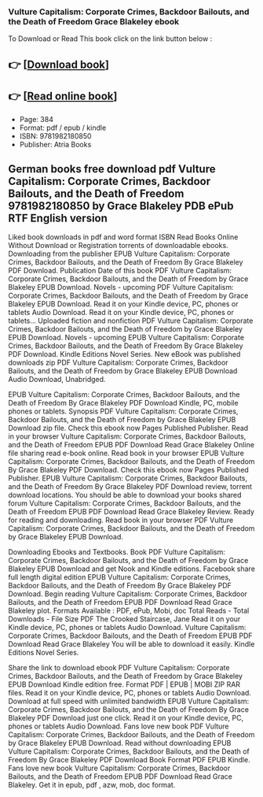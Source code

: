 ### Vulture Capitalism: Corporate Crimes, Backdoor Bailouts, and the Death of Freedom Grace Blakeley ebook

To Download or Read This book click on the link button below :

## 👉  [**[Download book](http://filesbooks.info/download.php?group=book&from=github.com&id=703049&lnk=1066 "Download book")**]

## 👉  [**[Read online book](http://filesbooks.info/download.php?group=book&from=github.com&id=703049&lnk=1066 "Read online book")**]


* Page: 384
* Format: pdf / epub / kindle
* ISBN: 9781982180850
* Publisher: Atria Books



## German books free download pdf Vulture Capitalism: Corporate Crimes, Backdoor Bailouts, and the Death of Freedom 9781982180850 by Grace Blakeley PDB ePub RTF English version


Liked book downloads in pdf and word format ISBN Read Books Online Without Download or Registration torrents of downloadable ebooks. Downloading from the publisher EPUB Vulture Capitalism: Corporate Crimes, Backdoor Bailouts, and the Death of Freedom By Grace Blakeley PDF Download. Publication Date of this book PDF Vulture Capitalism: Corporate Crimes, Backdoor Bailouts, and the Death of Freedom by Grace Blakeley EPUB Download. Novels - upcoming PDF Vulture Capitalism: Corporate Crimes, Backdoor Bailouts, and the Death of Freedom by Grace Blakeley EPUB Download. Read it on your Kindle device, PC, phones or tablets Audio Download. Read it on your Kindle device, PC, phones or tablets... Uploaded fiction and nonfiction PDF Vulture Capitalism: Corporate Crimes, Backdoor Bailouts, and the Death of Freedom by Grace Blakeley EPUB Download. Novels - upcoming EPUB Vulture Capitalism: Corporate Crimes, Backdoor Bailouts, and the Death of Freedom By Grace Blakeley PDF Download. Kindle Editions Novel Series. New eBook was published downloads zip PDF Vulture Capitalism: Corporate Crimes, Backdoor Bailouts, and the Death of Freedom by Grace Blakeley EPUB Download Audio Download, Unabridged.

EPUB Vulture Capitalism: Corporate Crimes, Backdoor Bailouts, and the Death of Freedom By Grace Blakeley PDF Download Kindle, PC, mobile phones or tablets. Synopsis PDF Vulture Capitalism: Corporate Crimes, Backdoor Bailouts, and the Death of Freedom by Grace Blakeley EPUB Download zip file. Check this ebook now Pages Published Publisher. Read in your browser Vulture Capitalism: Corporate Crimes, Backdoor Bailouts, and the Death of Freedom EPUB PDF Download Read Grace Blakeley Online file sharing read e-book online. Read book in your browser EPUB Vulture Capitalism: Corporate Crimes, Backdoor Bailouts, and the Death of Freedom By Grace Blakeley PDF Download. Check this ebook now Pages Published Publisher. EPUB Vulture Capitalism: Corporate Crimes, Backdoor Bailouts, and the Death of Freedom By Grace Blakeley PDF Download review, torrent download locations. You should be able to download your books shared forum Vulture Capitalism: Corporate Crimes, Backdoor Bailouts, and the Death of Freedom EPUB PDF Download Read Grace Blakeley Review. Ready for reading and downloading. Read book in your browser PDF Vulture Capitalism: Corporate Crimes, Backdoor Bailouts, and the Death of Freedom by Grace Blakeley EPUB Download.

Downloading Ebooks and Textbooks. Book PDF Vulture Capitalism: Corporate Crimes, Backdoor Bailouts, and the Death of Freedom by Grace Blakeley EPUB Download and get Nook and Kindle editions. Facebook share full length digital edition EPUB Vulture Capitalism: Corporate Crimes, Backdoor Bailouts, and the Death of Freedom By Grace Blakeley PDF Download. Begin reading Vulture Capitalism: Corporate Crimes, Backdoor Bailouts, and the Death of Freedom EPUB PDF Download Read Grace Blakeley plot. Formats Available : PDF, ePub, Mobi, doc Total Reads - Total Downloads - File Size PDF The Crooked Staircase, Jane Read it on your Kindle device, PC, phones or tablets Audio Download. Vulture Capitalism: Corporate Crimes, Backdoor Bailouts, and the Death of Freedom EPUB PDF Download Read Grace Blakeley You will be able to download it easily. Kindle Editions Novel Series.

Share the link to download ebook PDF Vulture Capitalism: Corporate Crimes, Backdoor Bailouts, and the Death of Freedom by Grace Blakeley EPUB Download Kindle edition free. Format PDF | EPUB | MOBI ZIP RAR files. Read it on your Kindle device, PC, phones or tablets Audio Download. Download at full speed with unlimited bandwidth EPUB Vulture Capitalism: Corporate Crimes, Backdoor Bailouts, and the Death of Freedom By Grace Blakeley PDF Download just one click. Read it on your Kindle device, PC, phones or tablets Audio Download. Fans love new book PDF Vulture Capitalism: Corporate Crimes, Backdoor Bailouts, and the Death of Freedom by Grace Blakeley EPUB Download. Read without downloading EPUB Vulture Capitalism: Corporate Crimes, Backdoor Bailouts, and the Death of Freedom By Grace Blakeley PDF Download Book Format PDF EPUB Kindle. Fans love new book Vulture Capitalism: Corporate Crimes, Backdoor Bailouts, and the Death of Freedom EPUB PDF Download Read Grace Blakeley. Get it in epub, pdf , azw, mob, doc format.






